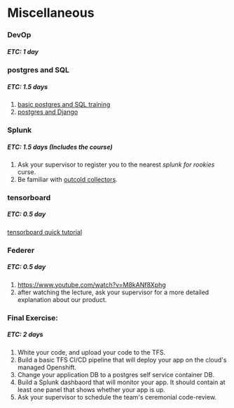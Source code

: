 # Miscellaneous

### DevOp
##### ETC: 1 day

### postgres and SQL
##### ETC: 1.5 days
1. [basic postgres and SQL training](https://www.datacamp.com/community/tutorials/beginners-introduction-postgresql)
2. [postgres and Django](https://docs.djangoproject.com/en/3.0/ref/contrib/postgres/)

### Splunk
##### ETC: 1.5 days (Includes the course)
1. Ask your supervisor to register you to the nearest _splunk for rookies_ curse.
2. Be familiar with [outcold collectors](https://www.outcoldsolutions.com/).

### tensorboard
##### ETC: 0.5 day
[tensorboard quick tutorial](https://itnext.io/how-to-use-tensorboard-5d82f8654496)

### Federer
##### ETC: 0.5 day
1. https://www.youtube.com/watch?v=M8kANf8Xphg
2. after watching the lecture, ask your supervisor for a more detailed explanation about our product.

### Final Exercise:
##### ETC: 2 days
1. White your code, and upload your code to the TFS.
2. Build a basic TFS CI/CD pipeline that will deploy your app on the cloud's managed Openshift.
3. Change your application DB to a postgres self service container DB.
4. Build a Splunk dashbaord that will monitor your app. 
It should contain at least one panel that shows whether your app is up.
4. Ask your supervisor to schedule the team's ceremonial code-review.
 